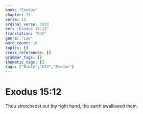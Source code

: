 ```yaml
---
book: "Exodus"
chapter: 15
verse: 12
ordinal_verse: 1933
ref: "Exodus 15:12"
translation: "KJV"
genre: "Law"
word_count: 10
topics: []
cross_references: []
grammar_tags: []
thematic_tags: []
tags: ["Bible","KJV","Exodus"]
---
```


# Exodus 15:12

Thou stretchedst out thy right hand, the earth swallowed them.
